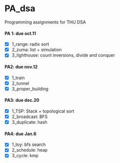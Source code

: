 # PA_dsa

Programming assignments for THU DSA

#### PA 1: due oct.11

- [x] 1_range: radix sort
- [x] 2_zuma: list + simulation
- [x] 3_lighthouse: count inversions, divide and conquer

#### PA2: due nov.12

- [x] 1_train
- [x] 2_tunnel
- [x] 3_proper_building

#### PA3: due dec.20

- [x] 1_TSP:  Stack + topological sort
- [x] 2_broadcast: BFS
- [x] 3_duplicate: hash

#### PA4: due Jan.6

- [x] 1_toy: bfs search
- [x] 2_schedule: heap
- [x] 3_cycle: kmp